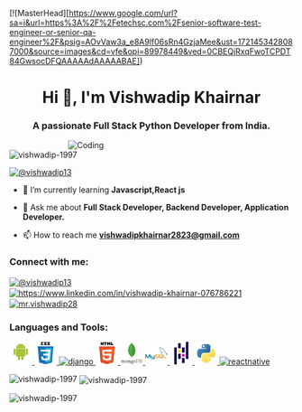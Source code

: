 [![MasterHead][https://www.google.com/url?sa=i&url=https%3A%2F%2Fetechsc.com%2Fsenior-software-test-engineer-or-senior-qa-engineer%2F&psig=AOvVaw3a_e8A9lf06sRn4GzjaMee&ust=1721453428087000&source=images&cd=vfe&opi=89978449&ved=0CBEQjRxqFwoTCPDT84GwsocDFQAAAAAdAAAAABAE])
<h1 align="center">Hi 👋, I'm Vishwadip Khairnar</h1>
<h3 align="center">A passionate Full Stack Python Developer from India.</h3>
<img align="right" alt="Coding" width="400" src="https://t4.ftcdn.net/jpg/01/35/92/85/360_F_135928597_xU5EzKq6vpOeXPX5vsbI48zfVVkSRlrF.jpg">

<p align="left"> <img src="https://komarev.com/ghpvc/?username=vishwadip-1997&label=Profile%20views&color=0e75b6&style=flat" alt="vishwadip-1997" /> </p>

<p align="left"> <a href="https://twitter.com/@vishwadip13" target="blank"><img src="https://img.shields.io/twitter/follow/@vishwadip13?logo=twitter&style=for-the-badge" alt="@vishwadip13" /></a> </p>

- 🌱 I’m currently learning **Javascript,React js**

- 💬 Ask me about **Full Stack Developer, Backend Developer, Application Developer.**

- 📫 How to reach me **vishwadipkhairnar2823@gmail.com**

<h3 align="left">Connect with me:</h3>
<p align="left">
<a href="https://twitter.com/@vishwadip13" target="blank"><img align="center" src="https://raw.githubusercontent.com/rahuldkjain/github-profile-readme-generator/master/src/images/icons/Social/twitter.svg" alt="@vishwadip13" height="30" width="40" /></a>
<a href="https://linkedin.com/in/https://www.linkedin.com/in/vishwadip-khairnar-076786221" target="blank"><img align="center" src="https://raw.githubusercontent.com/rahuldkjain/github-profile-readme-generator/master/src/images/icons/Social/linked-in-alt.svg" alt="https://www.linkedin.com/in/vishwadip-khairnar-076786221" height="30" width="40" /></a>
<a href="https://instagram.com/mr.vishwadip28" target="blank"><img align="center" src="https://raw.githubusercontent.com/rahuldkjain/github-profile-readme-generator/master/src/images/icons/Social/instagram.svg" alt="mr.vishwadip28" height="30" width="40" /></a>
</p>

<h3 align="left">Languages and Tools:</h3>
<p align="left"> <a href="https://developer.android.com" target="_blank" rel="noreferrer"> <img src="https://raw.githubusercontent.com/devicons/devicon/master/icons/android/android-original-wordmark.svg" alt="android" width="40" height="40"/> </a> <a href="https://www.w3schools.com/css/" target="_blank" rel="noreferrer"> <img src="https://raw.githubusercontent.com/devicons/devicon/master/icons/css3/css3-original-wordmark.svg" alt="css3" width="40" height="40"/> </a> <a href="https://www.djangoproject.com/" target="_blank" rel="noreferrer"> <img src="https://cdn.worldvectorlogo.com/logos/django.svg" alt="django" width="40" height="40"/> </a> <a href="https://www.w3.org/html/" target="_blank" rel="noreferrer"> <img src="https://raw.githubusercontent.com/devicons/devicon/master/icons/html5/html5-original-wordmark.svg" alt="html5" width="40" height="40"/> </a> <a href="https://www.mongodb.com/" target="_blank" rel="noreferrer"> <img src="https://raw.githubusercontent.com/devicons/devicon/master/icons/mongodb/mongodb-original-wordmark.svg" alt="mongodb" width="40" height="40"/> </a> <a href="https://www.mysql.com/" target="_blank" rel="noreferrer"> <img src="https://raw.githubusercontent.com/devicons/devicon/master/icons/mysql/mysql-original-wordmark.svg" alt="mysql" width="40" height="40"/> </a> <a href="https://pandas.pydata.org/" target="_blank" rel="noreferrer"> <img src="https://raw.githubusercontent.com/devicons/devicon/2ae2a900d2f041da66e950e4d48052658d850630/icons/pandas/pandas-original.svg" alt="pandas" width="40" height="40"/> </a> <a href="https://www.python.org" target="_blank" rel="noreferrer"> <img src="https://raw.githubusercontent.com/devicons/devicon/master/icons/python/python-original.svg" alt="python" width="40" height="40"/> </a> <a href="https://reactnative.dev/" target="_blank" rel="noreferrer"> <img src="https://reactnative.dev/img/header_logo.svg" alt="reactnative" width="40" height="40"/> </a> </p>

<p><img align="left" src="https://github-readme-stats.vercel.app/api/top-langs?username=vishwadip-1997&show_icons=true&locale=en&layout=compact" alt="vishwadip-1997" /></p>

<p>&nbsp;<img align="center" src="https://github-readme-stats.vercel.app/api?username=vishwadip-1997&show_icons=true&locale=en" alt="vishwadip-1997" /></p>

<p><img align="center" src="https://github-readme-streak-stats.herokuapp.com/?user=vishwadip-1997&" alt="vishwadip-1997" /></p>
